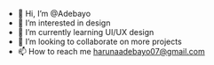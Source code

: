 - 👋 Hi, I’m @Adebayo
- 👀 I’m interested in design
- 🌱 I’m currently learning UI/UX design
- 💞️ I’m looking to collaborate on more projects
- 📫 How to reach me harunaadebayo07@gmail.com

<!---
Adebayo04/Adebayo04 is a ✨ special ✨ repository because its `README.md` (this file) appears on your GitHub profile.
You can click the Preview link to take a look at your changes.
--->
